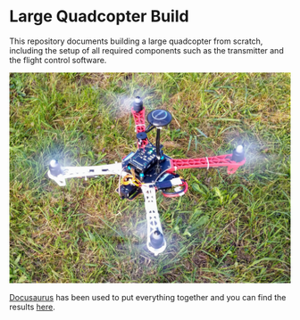 Large Quadcopter Build
======================

This repository documents building a large quadcopter from scratch, including the setup of all required components such as the transmitter and the flight control software.

![in-flight](docs/assets/images/in-flight.jpg)

[Docusaurus](https://docusaurus.io/) has been used to put everything together and you can find the results [here](https://george-hawkins.github.io/arf-drone/).
